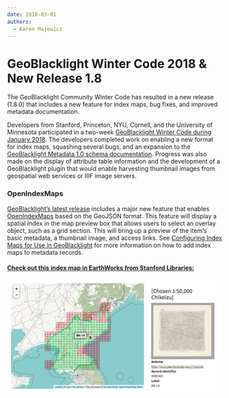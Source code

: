 ```yaml
---
date: 2018-03-01
authors:
  - Karen Majewicz
---
```


# GeoBlacklight Winter Code 2018 & New Release 1.8

The GeoBlacklight Community Winter Code has resulted in a new release (1.8.0) that includes a new feature for index maps, bug fixes, and improved metadata documentation.

<!-- more -->

Developers from Stanford, Princeton, NYU, Cornell, and the University of Minnesota participated in a two-week [GeoBlacklight Winter Code during January 2018](https://github.com/geoblacklight/geoblacklight/projects/1).  The developers completed work on enabling a new format for index maps, squashing several bugs, and an expansion to the [GeoBlacklight Metadata 1.0 schema documentation](https://github.com/geoblacklight/geoblacklight/blob/master/schema/geoblacklight-schema.md). Progress was also made on the display of attribute table information and the development of a GeoBlacklight plugin that would enable harvesting thumbnail images from geospatial web services or IIIF image servers.

### OpenIndexMaps
[GeoBlacklight’s latest release](https://github.com/geoblacklight/geoblacklight/releases/tag/v1.8.0) includes a major new feature that enables [OpenIndexMaps](https://openindexmaps.github.io/) based on the GeoJSON format. This feature will display a spatial index in the map preview box that allows users to select an overlay object, such as a grid section. This will bring up a preview of the item’s basic metadata, a thumbnail image, and access links. See [Configuring Index Maps for Use in GeoBlacklight](https://geoblacklight.org/guides.html#configuring-index-maps-for-use-in-geoblacklight) for more information on how to add index maps to metadata records.

#### [Check out this index map in EarthWorks from Stanford Libraries:](https://earthworks.stanford.edu/catalog/stanford-ts545zc6250)
[![indexMap](/images/indexMap.png)](https://earthworks.stanford.edu/catalog/stanford-ts545zc6250)
